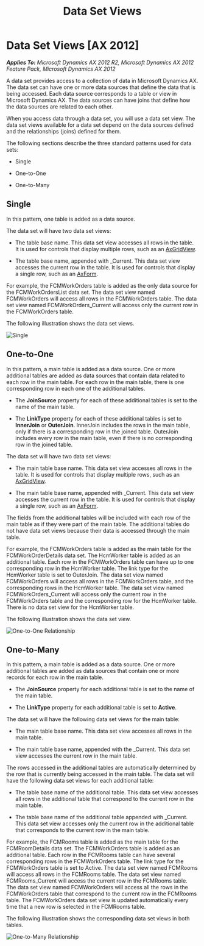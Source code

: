﻿---
title: Data Set Views
TOCTitle: Data Set Views
ms:assetid: b7c4d08b-5362-431e-98db-1f004486eded
ms:mtpsurl: https://msdn.microsoft.com/en-us/library/Dd638058(v=AX.60)
ms:contentKeyID: 35246121
ms.date: 11/07/2012
mtps_version: v=AX.60
---

# Data Set Views [AX 2012]


_**Applies To:** Microsoft Dynamics AX 2012 R2, Microsoft Dynamics AX 2012 Feature Pack, Microsoft Dynamics AX 2012_

A data set provides access to a collection of data in Microsoft Dynamics AX. The data set can have one or more data sources that define the data that is being accessed. Each data source corresponds to a table or view in Microsoft Dynamics AX. The data sources can have joins that define how the data sources are related to each other.

When you access data through a data set, you will use a data set view. The data set views available for a data set depend on the data sources defined and the relationships (joins) defined for them.

The following sections describe the three standard patterns used for data sets:

  - Single

  - One-to-One

  - One-to-Many

## Single

In this pattern, one table is added as a data source.

The data set will have two data set views:

  - The table base name. This data set view accesses all rows in the table. It is used for controls that display multiple rows, such as an [AxGridView](axgridview.md).

  - The table base name, appended with \_Current. This data set view accesses the current row in the table. It is used for controls that display a single row, such as an [AxForm](axform.md).

For example, the FCMWorkOrders table is added as the only data source for the FCMWorkOrdersList data set. The data set view named FCMWorkOrders will access all rows in the FCMWorkOrders table. The data set view named FCMWorkOrders\_Current will access only the current row in the FCMWorkOrders table.

The following illustration shows the data set views.

![Single](images/Dd638058.EP_DataSetViewSingle(AX.60).gif "Single")

## One-to-One

In this pattern, a main table is added as a data source. One or more additional tables are added as data sources that contain data related to each row in the main table. For each row in the main table, there is one corresponding row in each one of the additional tables.

  - The **JoinSource** property for each of these additional tables is set to the name of the main table.

  - The **LinkType** property for each of these additional tables is set to **InnerJoin** or **OuterJoin**. InnerJoin includes the rows in the main table, only if there is a corresponding row in the joined table. OuterJoin includes every row in the main table, even if there is no corresponding row in the joined table.

The data set will have two data set views:

  - The main table base name. This data set view accesses all rows in the table. It is used for controls that display multiple rows, such as an [AxGridView](axgridview.md).

  - The main table base name, appended with \_Current. This data set view accesses the current row in the table. It is used for controls that display a single row, such as an [AxForm](axform.md).

The fields from the additional tables will be included with each row of the main table as if they were part of the main table. The additional tables do not have data set views because their data is accessed through the main table.

For example, the FCMWorkOrders table is added as the main table for the FCMWorkOrderDetails data set. The HcmWorker table is added as an additional table. Each row in the FCMWorkOrders table can have up to one corresponding row in the HcmWorker table. The link type for the HcmWorker table is set to OuterJoin. The data set view named FCMWorkOrders will access all rows in the FCMWorkOrders table, and the corresponding rows in the HcmWorker table. The data set view named FCMWorkOrders\_Current will access only the current row in the FCMWorkOrders table and the corresponding row for the HcmWorker table. There is no data set view for the HcmWorker table.

The following illustration shows the data set view.

![One-to-One Relationship](images/Dd638058.EP_DataSetViewOneToOne(AX.60).gif "One-to-One Relationship")

## One-to-Many

In this pattern, a main table is added as a data source. One or more additional tables are added as data sources that contain one or more records for each row in the main table.

  - The **JoinSource** property for each additional table is set to the name of the main table.

  - The **LinkType** property for each additional table is set to **Active**.

The data set will have the following data set views for the main table:

  - The main table base name. This data set view accesses all rows in the main table.

  - The main table base name, appended with the \_Current. This data set view accesses the current row in the main table.

The rows accessed in the additional tables are automatically determined by the row that is currently being accessed in the main table. The data set will have the following data set views for each additional table:

  - The table base name of the additional table. This data set view accesses all rows in the additional table that correspond to the current row in the main table.

  - The table base name of the additional table appended with \_Current. This data set view accesses only the current row in the additional table that corresponds to the current row in the main table.

For example, the FCMRooms table is added as the main table for the FCMRoomDetails data set. The FCMWorkOrders table is added as an additional table. Each row in the FCMRooms table can have several corresponding rows in the FCMWorkOrders table. The link type for the FCMWorkOrders table is set to Active. The data set view named FCMRooms will access all rows in the FCMRooms table. The data set view named FCMRooms\_Current will access the current row in the FCMRooms table. The data set view named FCMWorkOrders will access all the rows in the FCMWorkOrders table that correspond to the current row in the FCMRooms table. The FCMWorkOrders data set view is updated automatically every time that a new row is selected in the FCMRooms table.

The following illustration shows the corresponding data set views in both tables.

![One-to-Many Relationship](images/Dd638058.EP_DataSetViewOneToMany(AX.60).gif "One-to-Many Relationship")

